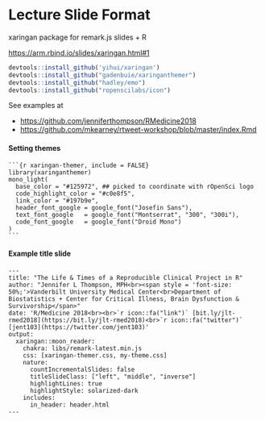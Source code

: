 # Lecture Slide Format

xaringan package for remark.js slides + R

https://arm.rbind.io/slides/xaringan.html#1



```r
devtools::install_github('yihui/xaringan')
devtools::install_github("gadenbuie/xaringanthemer")
devtools::install_github("hadley/emo")
devtools::install_github("ropenscilabs/icon")
```

See examples at 

* https://github.com/jenniferthompson/RMedicine2018
* https://github.com/mkearney/rtweet-workshop/blob/master/index.Rmd

#### Setting themes

````
```{r xaringan-themer, include = FALSE}
library(xaringanthemer)
mono_light(
  base_color = "#125972", ## picked to coordinate with rOpenSci logo
  code_highlight_color = "#c0e8f5",
  link_color = "#197b9e",
  header_font_google = google_font("Josefin Sans"),
  text_font_google   = google_font("Montserrat", "300", "300i"),
  code_font_google   = google_font("Droid Mono")
)
```
````


#### Example title slide

````
---
title: "The Life & Times of a Reproducible Clinical Project in R"
author: "Jennifer L Thompson, MPH<br><span style = 'font-size: 50%;'>Vanderbilt University Medical Center<br>Department of Biostatistics + Center for Critical Illness, Brain Dysfunction & Survivorship</span>"
date: 'R/Medicine 2018<br><br>`r icon::fa("link")` [bit.ly/jlt-rmed2018](https://bit.ly/jlt-rmed2018)<br>`r icon::fa("twitter")` [jent103](https://twitter.com/jent103)'
output:
  xaringan::moon_reader:
    chakra: libs/remark-latest.min.js
    css: [xaringan-themer.css, my-theme.css]
    nature:
      countIncrementalSlides: false
      titleSlideClass: ["left", "middle", "inverse"]
      highlightLines: true
      highlightStyle: solarized-dark
    includes:
      in_header: header.html
---
````
